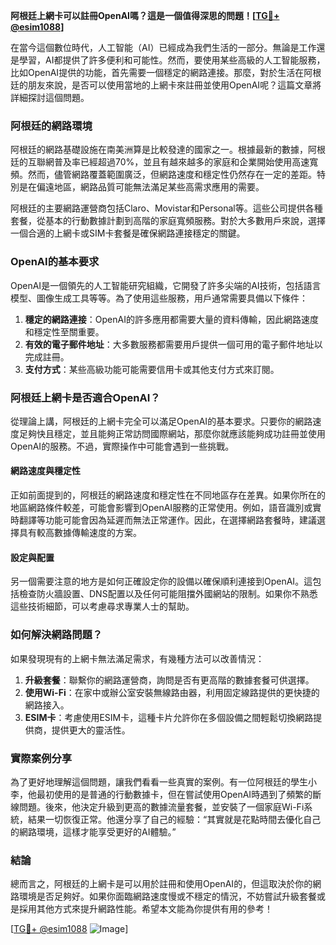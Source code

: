 **阿根廷上網卡可以註冊OpenAI嗎？這是一個值得深思的問題！[[TG💪+ @esim1088](https://t.me/s/esim1088)]**

在當今這個數位時代，人工智能（AI）已經成為我們生活的一部分。無論是工作還是學習，AI都提供了許多便利和可能性。然而，要使用某些高級的人工智能服務，比如OpenAI提供的功能，首先需要一個穩定的網路連接。那麼，對於生活在阿根廷的朋友來說，是否可以使用當地的上網卡來註冊並使用OpenAI呢？這篇文章將詳細探討這個問題。

### 阿根廷的網路環境

阿根廷的網路基礎設施在南美洲算是比較發達的國家之一。根據最新的數據，阿根廷的互聯網普及率已經超過70%，並且有越來越多的家庭和企業開始使用高速寬頻。然而，儘管網路覆蓋範圍廣泛，但網路速度和穩定性仍然存在一定的差距。特別是在偏遠地區，網路品質可能無法滿足某些高需求應用的需要。

阿根廷的主要網路運營商包括Claro、Movistar和Personal等。這些公司提供各種套餐，從基本的行動數據計劃到高階的家庭寬頻服務。對於大多數用戶來說，選擇一個合適的上網卡或SIM卡套餐是確保網路連接穩定的關鍵。

### OpenAI的基本要求

OpenAI是一個領先的人工智能研究組織，它開發了許多尖端的AI技術，包括語言模型、圖像生成工具等等。為了使用這些服務，用戶通常需要具備以下條件：

1. **穩定的網路連接**：OpenAI的許多應用都需要大量的資料傳輸，因此網路速度和穩定性至關重要。
2. **有效的電子郵件地址**：大多數服務都需要用戶提供一個可用的電子郵件地址以完成註冊。
3. **支付方式**：某些高級功能可能需要信用卡或其他支付方式來訂閱。

### 阿根廷上網卡是否適合OpenAI？

從理論上講，阿根廷的上網卡完全可以滿足OpenAI的基本要求。只要你的網路速度足夠快且穩定，並且能夠正常訪問國際網站，那麼你就應該能夠成功註冊並使用OpenAI的服務。不過，實際操作中可能會遇到一些挑戰。

#### 網路速度與穩定性

正如前面提到的，阿根廷的網路速度和穩定性在不同地區存在差異。如果你所在的地區網路條件較差，可能會影響到OpenAI服務的正常使用。例如，語音識別或實時翻譯等功能可能會因為延遲而無法正常運作。因此，在選擇網路套餐時，建議選擇具有較高數據傳輸速度的方案。

#### 設定與配置

另一個需要注意的地方是如何正確設定你的設備以確保順利連接到OpenAI。這包括檢查防火牆設置、DNS配置以及任何可能阻擋外國網站的限制。如果你不熟悉這些技術細節，可以考慮尋求專業人士的幫助。

### 如何解決網路問題？

如果發現現有的上網卡無法滿足需求，有幾種方法可以改善情況：

1. **升級套餐**：聯繫你的網路運營商，詢問是否有更高階的數據套餐可供選擇。
2. **使用Wi-Fi**：在家中或辦公室安裝無線路由器，利用固定線路提供的更快捷的網路接入。
3. **ESIM卡**：考慮使用ESIM卡，這種卡片允許你在多個設備之間輕鬆切換網路提供商，提供更大的靈活性。

### 實際案例分享

為了更好地理解這個問題，讓我們看看一些真實的案例。有一位阿根廷的學生小李，他最初使用的是普通的行動數據卡，但在嘗試使用OpenAI時遇到了頻繁的斷線問題。後來，他決定升級到更高的數據流量套餐，並安裝了一個家庭Wi-Fi系統，結果一切恢復正常。他還分享了自己的經驗：“其實就是花點時間去優化自己的網路環境，這樣才能享受更好的AI體驗。”

### 結論

總而言之，阿根廷的上網卡是可以用於註冊和使用OpenAI的，但這取決於你的網路環境是否足夠好。如果你面臨網路速度慢或不穩定的情況，不妨嘗試升級套餐或是採用其他方式來提升網路性能。希望本文能為你提供有用的參考！

[[TG💪+ @esim1088](https://t.me/s/esim1088) ![Image](https://i.postimg.cc/4NQfJmqS/Snipaste-2025-05-13-00-14-12.png)]